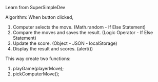 Learn from SuperSimpleDev

Algorithm:
When button clicked,
1. Computer selects the move. (Math.random -  If Else Statement)
2. Compare the moves and saves the result. (Logic Operator - If Else Statement)
3. Update the score. (Object - JSON - localStorage)
4. Display the result and scores. (alert())

This way create two functions:
1. playGame(playerMove);
2. pickComputerMove();

